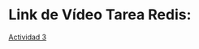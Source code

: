 # Link de Vídeo Tarea Redis:

[Actividad 3](https://drive.google.com/file/d/1o45izbLqX5y043lL-07h00-JdG-TmD3Y/view?usp=sharing)